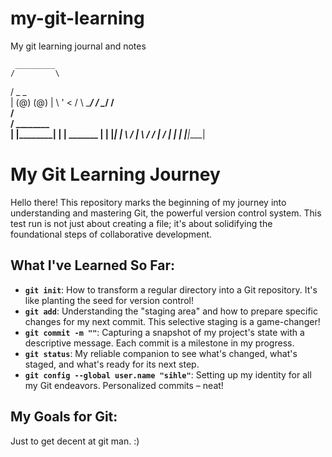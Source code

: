 # my-git-learning
My git learning journal and notes

     _________
    /         \
   /   _   _   \
  |   (@) (@)   |
  \  '   <     /
   \  \____/  /
    \________/
    /        \
   /          \
  /  ________  \
 |  |________|  |
 |   _______   |
 |  |_______|  |
 \  /   |   \  /
  \/    |    \/
   |    |    |
   |____|____|
# My Git Learning Journey

Hello there! This repository marks the beginning of my journey into understanding and mastering Git, the powerful version control system. This test run is not just about creating a file; it's about solidifying the foundational steps of collaborative development.

## What I've Learned So Far:

* **`git init`**: How to transform a regular directory into a Git repository. It's like planting the seed for version control!
* **`git add`**: Understanding the "staging area" and how to prepare specific changes for my next commit. This selective staging is a game-changer!
* **`git commit -m ""`**: Capturing a snapshot of my project's state with a descriptive message. Each commit is a milestone in my progress.
* **`git status`**: My reliable companion to see what's changed, what's staged, and what's ready for its next step.
* **`git config --global user.name "sihle"`**: Setting up my identity for all my Git endeavors. Personalized commits – neat!

## My Goals for Git:

Just to get decent at git man. :)